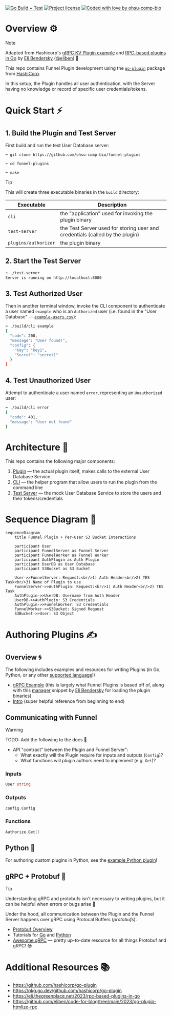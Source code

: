 [![Go Build + Test](https://github.com/ohsu-comp-bio/funnel-plugins/actions/workflows/tests.yaml/badge.svg)](https://github.com/ohsu-comp-bio/funnel-plugins/actions/workflows/tests.yaml)
[![Project license](https://img.shields.io/github/license/ohsu-comp-bio/funnel-plugins.svg)](LICENSE)
[![Coded with love by ohsu-comp-bio](https://img.shields.io/badge/Coded%20with%20%E2%99%A5%20by-OHSU-blue)](https://github.com/ohsu-comp-bio)

</div>

# Overview ⚙️

> [!NOTE]
> Adapted from Hashicorp's [gRPC KV Plugin example](https://github.com/hashicorp/go-plugin/tree/main/examples/grpc) and [RPC-based plugins in Go](https://eli.thegreenplace.net/2023/rpc-based-plugins-in-go/) by [Eli Bendersky](https://eli.thegreenplace.net) ([@eliben](https://github.com/eliben)) 🚀

This repo contains Funnel Plugin development using the [`go-plugin`](https://github.com/hashicorp/go-plugin) package from [HashiCorp](https://github.com/hashicorp).

In this setup, the Plugin handles all user authentication, with the Server having no knowledge or record of specific user credentials/tokens.

# Quick Start ⚡

## 1. Build the Plugin and Test Server

First build and run the test User Database server:

```console
➜ git clone https://github.com/ohsu-comp-bio/funnel-plugins

➜ cd funnel-plugins

➜ make
```

> [!TIP]
> This will create three executable binaries in the `build` directory:
>
> | Executable           | Description                                                                  |
> | -------------------- | ---------------------------------------------------------------------------- |
> | `cli`                | the "application" used for invoking the plugin binary                        |
> | `test-server`        | the Test Server used for storing user and credentials (called by the plugin) |
> | `plugins/authorizer` | the plugin binary                                                            |

## 2. Start the Test Server 

```sh
➜ ./test-server
Server is running on http://localhost:8080
```

## 3. Test Authorized User

Then in another terminal window, invoke the CLI component to authenticate a user named `example` who is an `Authorized` user (i.e. found in the "User Database" — [`example-users.csv`](./tests/example-users.csv)):

```sh
➜ ./build/cli example
{
  "code": 200,
  "message": "User found!",
  "config": {
    "Key": "key1",
    "Secret": "secret1"
  }
}
```

## 4. Test Unauthorized User

Attempt to authenticate a user named `error`, representing an `Unauthorized` user:

```sh
➜ ./build/cli error
{
  "code": 401,
  "message": "User not found"
}
```

# Architecture 📐

This repo contains the following major components:

1. [Plugin](https://github.com/ohsu-comp-bio/funnel-plugins/blob/main/plugin/auth_impl.go) — the actual plugin itself, makes calls to the external User Database Service
2. [CLI](https://github.com/ohsu-comp-bio/funnel-plugins/blob/main/main.go) — the helper program that allow users to run the plugin from the command line
3. [Test Server](https://github.com/ohsu-comp-bio/funnel-plugins/blob/main/tests/test-server.go) — the mock User Database Service to store the users and their tokens/credentials

# Sequence Diagram 📝

```mermaid
sequenceDiagram
    title Funnel Plugin + Per-User S3 Bucket Interactions

    participant User
    participant FunnelServer as Funnel Server
    participant FunnelWorker as Funnel Worker
    participant AuthPlugin as Auth Plugin
    participant UserDB as User Database
    participant S3Bucket as S3 Bucket

    User->>FunnelServer: Request:<br/>1) Auth Header<br/>2) TES Task<br/>3) Name of Plugin to use
    FunnelServer->>AuthPlugin: Request:<br/>1) Auth Header<br/>2) TES Task
    AuthPlugin->>UserDB: Username from Auth Header
    UserDB->>AuthPlugin: S3 Credentials
    AuthPlugin->>FunnelWorker: S3 Credentials
    FunnelWorker->>S3Bucket: Signed Request
    S3Bucket->>User: S3 Object
```

# Authoring Plugins ✍️

## Overview 🌀

The following includes examples and resources for writing Plugins (in Go, Python, or any other [supported language](https://grpc.io/docs/languages/)!)
 
- [gRPC Example](https://github.com/hashicorp/go-plugin/tree/main/examples/grpc) (this is largely what Funnel Plugins is based off of, along with this [manager](https://github.com/eliben/code-for-blog/blob/main/2023/go-plugin-htmlize-rpc/plugin/manager.go#L28-L83) snippet by [Eli Bendersky](https://eli.thegreenplace.net/2023/rpc-based-plugins-in-go/) for loading the plugin binaries)
 
- [Intro](https://github.com/hashicorp/go-plugin/blob/main/docs/extensive-go-plugin-tutorial.md) (super helpful reference from beginning to end)

## Communicating with Funnel

> [!WARNING]
> TODO: Add the following to the docs 🚧
> - API "contract" between the Plugin and Funnel Server":
>   - What exactly will the Plugin require for inputs and outputs (`Config`)?
>   - What functions will plugin authors need to implement (e.g. `Get`)?

### Inputs

```go
User string
```

### Outputs

```go
config.Config
```

### Functions

```go
Authorize.Get()
```

## Python 🐍

For authoring custom plugins in Python, see the [example Python plugin](./plugin-python)!

## gRPC + Protobuf ️🚀

> [!TIP]
> Understanding gRPC and protobufs isn't necessary to writing plugins, but it can be helpful when errors or bugs arise 🐛

Under the hood, all communication between the Plugin and the Funnel Server happens over gRPC using Protocal Buffers (*protobufs*).

- [Protobuf Overview](https://protobuf.dev/)
  
- Tutorials for [Go](https://protobuf.dev/getting-started/gotutorial/) and [Python](https://protobuf.dev/getting-started/pythontutorial/)
 
- [Awesome gRPC](https://github.com/grpc-ecosystem/awesome-grpc#protocol-buffers) — pretty up-to-date resource for all things Protobuf and gRPC! 😎
# Additional Resources 📚

- https://github.com/hashicorp/go-plugin
- https://pkg.go.dev/github.com/hashicorp/go-plugin
- https://eli.thegreenplace.net/2023/rpc-based-plugins-in-go
- https://github.com/eliben/code-for-blog/tree/main/2023/go-plugin-htmlize-rpc

